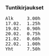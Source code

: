 <h3>Tuntikirjaukset</h3>
<pre>
Alk     3.00h
17.02.  1.25h
19.02.  0.90h
20.02.  0.75h
21.02.  0.60h
22.02.  1.00h
Yht     7.50h
</pre>